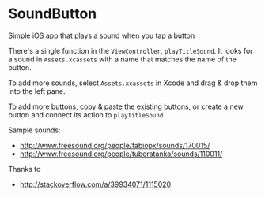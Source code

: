 # SoundButton
Simple iOS app that plays a sound when you tap a button

There's a single function in the `ViewController`, `playTitleSound`.
It looks for a sound in `Assets.xcassets` with a name that matches the name of the button.

To add more sounds, select `Assets.xcassets` in Xcode and drag & drop them into the left pane.

To add more buttons, copy & paste the existing buttons, or create a new button and connect its action to `playTitleSound`

Sample sounds:
- http://www.freesound.org/people/fabiopx/sounds/170015/
- http://www.freesound.org/people/tuberatanka/sounds/110011/

Thanks to
- http://stackoverflow.com/a/39934071/1115020

